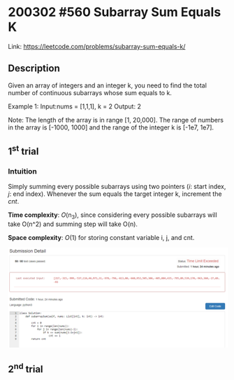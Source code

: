 # 200302 #560 Subarray Sum Equals K
Link: https://leetcode.com/problems/subarray-sum-equals-k/

## Description
Given an array of integers and an integer k, you need to find the total number of continuous subarrays whose sum equals to k.

Example 1:
  Input:nums = [1,1,1], k = 2
  Output: 2

Note:
The length of the array is in range [1, 20,000].
The range of numbers in the array is [-1000, 1000] and the range of the integer k is [-1e7, 1e7].

## 1<sup>st</sup> trial

### Intuition
Simply summing every possible subarrays using two pointers (*i*: start index, *j*: end index). Whenever the sum equals the target integer k, increment the *cnt*.

**Time complexity**: *O*(n<sub>3</sub>), since considering every possible subarrays will take O(n^2) and summing step will take O(n).

**Space complexity**: *O*(1) for storing constant variable i, j, and cnt.

![1st trial](https://github.com/minyookim/DailyCoding/blob/master/200302%20%23560%20Subarray%20Sum%20Equals%20K/1st%20trial%20with%20brute%20force%20algorithm.PNG)

## 2<sup>nd</sup> trial
